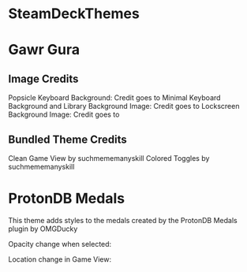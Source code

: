 # SteamDeckThemes

# Gawr Gura

## Image Credits

Popsicle Keyboard Background: Credit goes to 
Minimal Keyboard Background and Library Background Image: Credit goes to
Lockscreen Background Image: Credit goes to

## Bundled Theme Credits
Clean Game View by suchmememanyskill
Colored Toggles by suchmememanyskill

# ProtonDB Medals
This theme adds styles to the medals created by the ProtonDB Medals plugin by OMGDucky

Opacity change when selected:

Location change in Game View:



